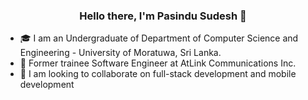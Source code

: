 <h3 align="center">Hello there, I'm Pasindu Sudesh 👋 </h3>

* 🎓 I am an Undergraduate of Department of Computer Science and Engineering - University of Moratuwa, Sri Lanka.
* 🔭 Former trainee Software Engineer at AtLink Communications Inc.
* 👯 I am looking to collaborate on full-stack development and mobile development

<!--
**pasinduSudesh/pasinduSudesh** is a ✨ _special_ ✨ repository because its `README.md` (this file) appears on your GitHub profile.

Here are some ideas to get you started:

- 🔭 I’m currently working on ...
- 🌱 I’m currently learning ...
- 👯 I’m looking to collaborate on ...
- 🤔 I’m looking for help with ...
- 💬 Ask me about ...
- 📫 How to reach me: ...
- 😄 Pronouns: ...
- ⚡ Fun fact: ...
-->

